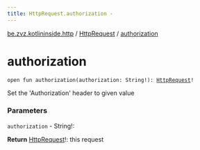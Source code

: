 ```yaml
---
title: HttpRequest.authorization - 
---
```


[be.zvz.kotlininside.http](../index.html) / [HttpRequest](index.html) / [authorization](./authorization.html)

# authorization

`open fun authorization(authorization: String!): `[`HttpRequest`](index.html)`!`

Set the 'Authorization' header to given value

### Parameters

`authorization` - String!:

**Return**
[HttpRequest](index.html)!: this request

